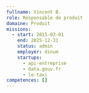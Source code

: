 ```yaml
---
fullname: Vincent B.
role: Responsable de produit
domaine: Produit
missions:
  - start: 2015-03-01
    end: 2025-12-31
    status: admin
    employer: dinum
    startups:
      - api-entreprise
      - data.gouv.fr
      - le-taxi
competences: []
---
```

